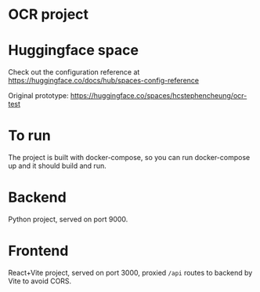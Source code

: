 # OCR project

# Huggingface space
Check out the configuration reference at https://huggingface.co/docs/hub/spaces-config-reference

Original prototype: https://huggingface.co/spaces/hcstephencheung/ocr-test

# To run
The project is built with docker-compose, so you can run docker-compose up and it should build and run.

# Backend
Python project, served on port 9000.

# Frontend
React+Vite project, served on port 3000, proxied `/api` routes to backend by Vite to avoid CORS.
